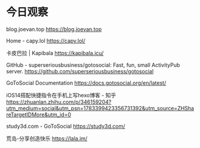 # 今日观察

blog.joevan.top  https://blog.joevan.top  

Home - capy.lol  https://capy.lol/  

卡皮巴拉 | Kapibala  https://kapibala.icu/  

GitHub - superseriousbusiness/gotosocial: Fast, fun, small ActivityPub server.  https://github.com/superseriousbusiness/gotosocial  

GoToSocial Documentation  https://docs.gotosocial.org/en/latest/  

iOS14搭配快捷指令在手机上写hexo博客 - 知乎  https://zhuanlan.zhihu.com/p/346159204?utm_medium=social&utm_psn=1783399423356731392&utm_source=ZHShareTargetIDMore&utm_id=0  

study3d.com - GoToSocial  https://study3d.com/  

荒岛-分享创造快乐  https://lala.im/  
